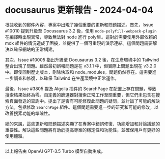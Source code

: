 # docusaurus 更新報告 - 2024-04-04

根據收到的郵件內容，專案中出現了幾個重要的更新和問題描述。首先，Issue #10010 提到升級至 Docusaurus 3.2 後，使用 `node-polyfill-webpack-plugin` 在編譯時出現異常，導致無法對 node 進行 polyfill。這對於需要使用外部依賴的 mdx 組件的情況造成了困擾，並提供了一個可重現的演示連結。這個問題需要解決以確保網站的正常構建。



其次，Issue #10005 指出升級至 Docusaurus 3.2 後，在生產環境中的 Tailwind 整合出現了問題。雖然最初誤報問題是在 v3.1.1 中，但實際上問題出現在 v3.2.0 中。即使回到歷史版本，刪除快取和 node_modules，問題仍然存在。這需要進一步調查和修復，以確保 Tailwind 在生產環境中正常運作。



最後，Issue #3805 提及 Algolia 插件的 SearchPage 在配置上存在問題，導致搜索結果始終為零。自定義的篩選器對搜索正常工作至關重要，但它們未包含在搜索頁面發送的查詢中。提出了是否有可能修復此問題的疑問，並討論了可能的解決方法，包括修改 `SearchPage` 組件。這個問題需要進一步的研究和可能的修改，以改善搜索功能的準確性。



總的來說，這些更新和問題描述突顯了在專案中錯誤修復、功能增加和討論議題的重要性。解決這些問題將有助於提高專案的穩定性和功能性，並確保用戶有更好的使用體驗。



---



以上報告由 OpenAI GPT-3.5 Turbo 模型自動生成。